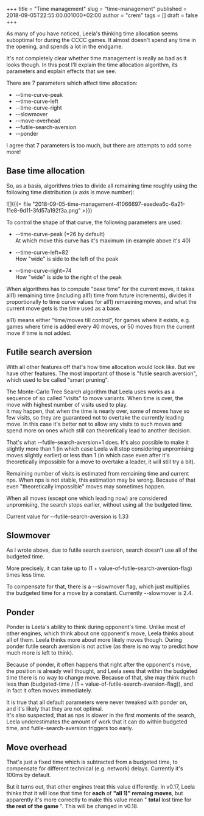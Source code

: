 +++
title = "Time management"
slug = "time-management"
published = 2018-09-05T22:55:00.001000+02:00
author = "crem"
tags = []
draft = false
+++

As many of you have noticed, Leela's thinking time allocation seems suboptimal
for during the CCCC games. It almost doesn't spend any time in the opening,
and spends a lot in the endgame.

It's not completely clear whether time management is really as bad as it looks
though. In this post I'll explain the time allocation algorithm, its
parameters and explain effects that we see.

There are 7 parameters which affect time allocation:

  * \--time-curve-peak
  * \--time-curve-left
  * \--time-curve-right
  * \--slowmover
  * \--move-overhead
  * \--futile-search-aversion
  * \--ponder

I agree that 7 parameters is too much, but there are attempts to add some
more!

## Base time allocation

So, as a basis, algorithms tries to divide all remaining time roughly using
the following time distribution (x axis is move number):

![]({{< file "2018-09-05-time-management-41066697-eaedea6c-6a21-11e8-9d11-3fd57a192f3a.png" >}})

To control the shape of that curve, the following parameters are used:

  * \--time-curve-peak (=26 by default)  
At which move this curve has it's maximum (in example above it's 40)

  * \--time-curve-left=82  
How "wide" is side to the left of the peak

  * \--time-curve-right=74  
How "wide" is side to the right of the peak

When algorithms has to compute "base time" for the current move, it takes
all1) remaining time (including all1) time from future increments), divides it
proportionally to time curve values for all1) remaeining moves, and what the
current move gets is the time used as a base.

all1) means either "time/moves till control", for games where it exists, e.g.
games where time is added every 40 moves, or 50 moves from the current move if
time is not added.

## Futile search aversion

With all other features off that's how time allocation would look like. But we
have other features. The most important of those is "futile search aversion",
which used to be called "smart pruning".

The Monte-Carlo Tree Search algorithm that Leela uses works as a sequence of
so called "visits" to move variants. When time is over, the move with highest
number of visits used to play.  
It may happen, that when the time is nearly over, some of moves have so few
visits, so they are guaranteed not to overtake the currently leading move. In
this case it's better not to allow any visits to such moves and spend more on
ones which still can theoretically lead to another decision.

That's what --futile-search-aversion=1 does. It's also possible to make it
slightly more than 1 (in which case Leela will stop considering unpromising
moves slightly earlier) or less than 1 (in which case even after it's
theoretically impossible for a move to overtake a leader, it will still try a
bit).

Remaining number of visits is estimated from remaining time and current nps.
When nps is not stable, this estimation may be wrong. Because of that even
"theoretically impossible" moves may sometimes happen.

When all moves (except one which leading now) are considered unpromising, the
search stops earlier, without using all the budgeted time.

Current value for --futile-search-aversion is 1.33

## Slowmover

As I wrote above, due to futile search aversion, search doesn't use all of the
budgeted time.

More precisely, it can take up to (1 + value-of-futile-search-aversion-flag)
times less time.

To compensate for that, there is a --slowmover flag, which just multiplies the
budgeted time for a move by a constant. Currently --slowmover is 2.4.

## Ponder

Ponder is Leela's ability to think during opponent's time. Unlike most of
other engines, which think about one opponent's move, Leela thinks about all
of them. Leela thinks more about more likely moves though. During ponder
futile search aversion is not active (as there is no way to predict how much
more is left to think).

Because of ponder, it often happens that right after the opponent's move, the
position is already well thought, and Leela sees that within the budgeted time
there is no way to change move. Because of that, she may think much less than
(budgeted-time / (1 + value-of-futile-search-aversion-flag)), and in fact it
often moves immediately.

It is true that all default parameters were never tweaked with ponder on, and
it's likely that they are not optimal.  
It's also suspected, that as nps is slower in the first moments of the search,
Leela underestimates the amount of work that it can do within budgeted time,
and futile-search-aversion triggers too early.

## Move overhead

That's just a fixed time which is subtracted from a budgeted time, to
compensate for different technical (e.g. network) delays. Currently it's 100ms
by default.

But it turns out, that other engines treat this value differently. In v0.17,
Leela thinks that it will lose that time for **each** of **"all 1)" remaing
moves**, but apparently it's more correctly to make this value mean "
**total** lost time for **the rest of the game** ". This will be changed in
v0.18.
